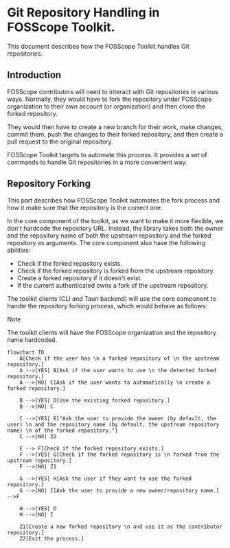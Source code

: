 # Git Repository Handling in FOSScope Toolkit.

This document describes how the FOSScope Toolkit handles Git repositories.

## Introduction

FOSScope contributors will need to interact with Git repositories in various ways. Normally, they would have to fork
the repository under FOSScope organization to their own account (or organization) and then clone the forked repository.

They would then have to create a new branch for their work, make changes, commit them, push the changes to their forked
repository, and then create a pull request to the original repository.

FOSScope Toolkit targets to automate this process. It provides a set of commands to handle Git repositories in a more
convenient way.

## Repository Forking

This part describes how FOSScope Toolkit automates the fork process and how it make sure that the repository is the
correct one.

In the core component of the toolkit, as we want to make it more flexible, we don't hardcode the repository URL. Instead,
the library takes both the owner and the repository name of both the upstream repository and the forked repository as
arguments. The core component also have the following abilities:

- Check if the forked repository exists.
- Check if the forked repository is forked from the upstream repository.
- Create a forked repository if it doesn't exist.
- If the current authenticated owns a fork of the upstream repository.

The toolkit clients (CLI and Tauri backend) will use the core component to handle the repository forking process, which
would behave as follows:

> [!NOTE]
> 
> The toolkit clients will have the FOSScope organization and the repository name hardcoded.

```mermaid
flowchart TD
    A[Check if the user has \n a forked repository of \n the upstream repository.]
    A -->|YES| B[Ask if the user wants to use \n the detected forked repository.]
    A -->|NO| C[Ask if the user wants to automatically \n create a forked repository.]
    
    B -->|YES| D[Use the existing forked repository.]
    B -->|NO| C
    
    C -->|YES| E["Ask the user to provide the owner (by default, the user) \n and the repository name (by default, the upstream repository name) \n of the forked repository."]
    C -->|NO| Z2
    
    E --> F[Check if the forked repository exists.]
    F -->|YES| G[Check if the forked repository is \n forked from the upstream repository.]
    F -->|NO| Z1
    
    G -->|YES| H[Ask the user if they want to use the forked repository.]
    G -->|NO| I[Ask the user to provide a new owner/repository name.] -->F
    
    H -->|YES| D
    H -->|NO| I
    
    Z1[Create a new forked repository \n and use it as the contributor repository.]
    Z2[Exit the process.]
```
